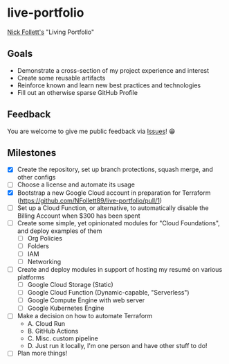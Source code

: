 # live-portfolio
[Nick Follett's](https://www.linkedin.com/in/nfollett89) "Living Portfolio"

## Goals
- Demonstrate a cross-section of my project experience and interest
- Create some reusable artifacts
- Reinforce known and learn new best practices and technologies
- Fill out an otherwise sparse GitHub Profile

## Feedback
You are welcome to give me public feedback via [Issues](https://github.com/NFollett89/live-portfolio/issues)! 😁

## Milestones
- [x] Create the repository, set up branch protections, squash merge, and other configs
- [ ] Choose a license and automate its usage
- [x] Bootstrap a new Google Cloud account in preparation for Terraform (https://github.com/NFollett89/live-portfolio/pull/1)
- [ ] Set up a Cloud Function, or alternative, to automatically disable the Billing Account when $300 has been spent
- [ ] Create some simple, yet opinionated modules for "Cloud Foundations", and deploy examples of them
  - [ ] Org Policies
  - [ ] Folders
  - [ ] IAM
  - [ ] Networking
- [ ] Create and deploy modules in support of hosting my resumé on various platforms
  - [ ] Google Cloud Storage (Static)
  - [ ] Google Cloud Function (Dynamic-capable, "Serverless")
  - [ ] Google Compute Engine with web server
  - [ ] Google Kubernetes Engine
- [ ] Make a decision on how to automate Terraform
  - A. Cloud Run
  - B. GitHub Actions
  - C. Misc. custom pipeline
  - D. Just run it locally, I'm one person and have other stuff to do!
- [ ] Plan more things!
